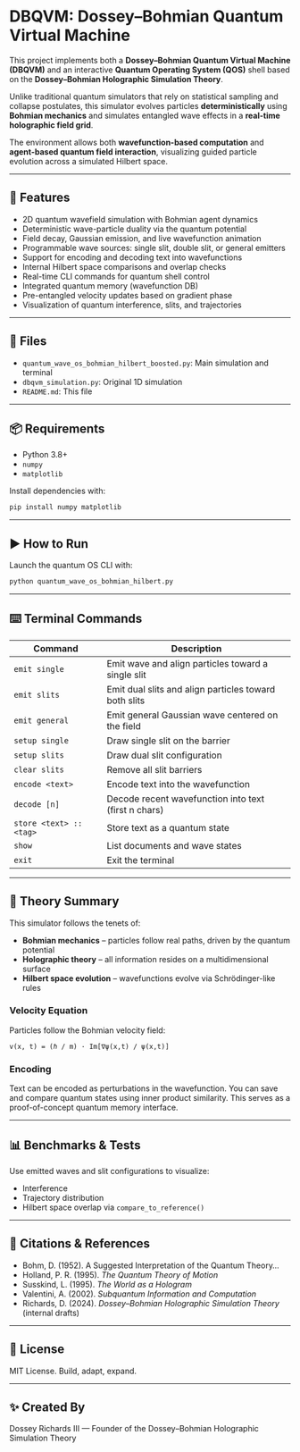 # DBQVM: Dossey–Bohmian Quantum Virtual Machine

This project implements both a **Dossey–Bohmian Quantum Virtual Machine (DBQVM)** and an interactive **Quantum Operating System (QOS)** shell based on the **Dossey–Bohmian Holographic Simulation Theory**.

Unlike traditional quantum simulators that rely on statistical sampling and collapse postulates, this simulator evolves particles **deterministically** using **Bohmian mechanics** and simulates entangled wave effects in a **real-time holographic field grid**.

The environment allows both **wavefunction-based computation** and **agent-based quantum field interaction**, visualizing guided particle evolution across a simulated Hilbert space.

---

## 🚀 Features

* 2D quantum wavefield simulation with Bohmian agent dynamics
* Deterministic wave-particle duality via the quantum potential
* Field decay, Gaussian emission, and live wavefunction animation
* Programmable wave sources: single slit, double slit, or general emitters
* Support for encoding and decoding text into wavefunctions
* Internal Hilbert space comparisons and overlap checks
* Real-time CLI commands for quantum shell control
* Integrated quantum memory (wavefunction DB)
* Pre-entangled velocity updates based on gradient phase
* Visualization of quantum interference, slits, and trajectories

---

## 📁 Files

* `quantum_wave_os_bohmian_hilbert_boosted.py`: Main simulation and terminal
* `dbqvm_simulation.py`: Original 1D simulation
* `README.md`: This file

---

## 📦 Requirements

* Python 3.8+
* `numpy`
* `matplotlib`

Install dependencies with:

```bash
pip install numpy matplotlib
```

---

## ▶️ How to Run

Launch the quantum OS CLI with:

```bash
python quantum_wave_os_bohmian_hilbert.py
```

---

## ⌨️ Terminal Commands

| Command              | Description                                                  |
|---------------------|--------------------------------------------------------------|
| `emit single`       | Emit wave and align particles toward a single slit          |
| `emit slits`        | Emit dual slits and align particles toward both slits       |
| `emit general`      | Emit general Gaussian wave centered on the field            |
| `setup single`      | Draw single slit on the barrier                             |
| `setup slits`       | Draw dual slit configuration                                |
| `clear slits`       | Remove all slit barriers                                    |
| `encode <text>`     | Encode text into the wavefunction                           |
| `decode [n]`        | Decode recent wavefunction into text (first n chars)       |
| `store <text> :: <tag>` | Store text as a quantum state                         |
| `show`              | List documents and wave states                              |
| `exit`              | Exit the terminal                                            |

---

## 🧠 Theory Summary

This simulator follows the tenets of:

* **Bohmian mechanics** – particles follow real paths, driven by the quantum potential
* **Holographic theory** – all information resides on a multidimensional surface
* **Hilbert space evolution** – wavefunctions evolve via Schrödinger-like rules

### Velocity Equation

Particles follow the Bohmian velocity field:

```
v(x, t) = (ℏ / m) · Im[∇ψ(x,t) / ψ(x,t)]
```

### Encoding

Text can be encoded as perturbations in the wavefunction. You can save and compare quantum states using inner product similarity. This serves as a proof-of-concept quantum memory interface.

---

## 📊 Benchmarks & Tests

Use emitted waves and slit configurations to visualize:

* Interference
* Trajectory distribution
* Hilbert space overlap via `compare_to_reference()`

---

## 🔖 Citations & References

* Bohm, D. (1952). A Suggested Interpretation of the Quantum Theory…
* Holland, P. R. (1995). *The Quantum Theory of Motion*
* Susskind, L. (1995). *The World as a Hologram*
* Valentini, A. (2002). *Subquantum Information and Computation*
* Richards, D. (2024). *Dossey–Bohmian Holographic Simulation Theory* (internal drafts)

---

## 🌌 License

MIT License. Build, adapt, expand.

---

## ✨ Created By

Dossey Richards III — Founder of the Dossey–Bohmian Holographic Simulation Theory
